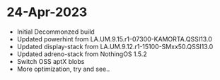 # 24-Apr-2023
- Initial Decommonzed build
- Updated powerhint from LA.UM.9.15.r1-07300-KAMORTA.QSSI13.0
- Updated display-stack from LA.UM.9.12.r1-15100-SMxx50.QSSI13.0
- Updated adreno-stack from NothingOS 1.5.2
- Switch OSS aptX blobs
- More optimization, try and see..

